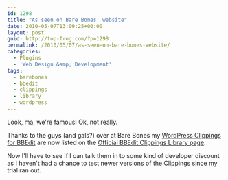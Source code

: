 ```yaml
---
id: 1298
title: "As seen on Bare Bones' website"
date: 2010-05-07T13:09:25+00:00
layout: post
guid: http://top-frog.com/?p=1298
permalink: /2010/05/07/as-seen-on-bare-bones-website/
categories:
  - Plugins
  - 'Web Design &amp; Development'
tags:
  - barebones
  - bbedit
  - clippings
  - library
  - wordpress
---
```

Look, ma, we're famous! Ok, not really.

Thanks to the guys (and gals?) over at Bare Bones my [WordPress Clippings for BBEdit](/projects/wordpress-clippings-for-bbedit/) are now listed on the [Official BBEdit Clippings Library page](http://www.barebones.com/support/bbedit/clippings_library.html).

Now I'll have to see if I can talk them in to some kind of developer discount as I haven't had a chance to test newer versions of the Clippings since my trial ran out.